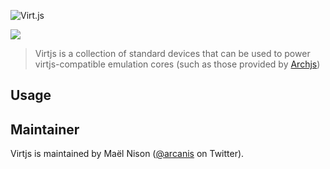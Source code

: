 ![Virt.js](http://arcanis.github.io/virtjs/documents/assets/logo.png)

![](http://arcanis.github.io/virtjs/documents/assets/github-banner.png)

> Virtjs is a collection of standard devices that can be used to power virtjs-compatible emulation cores (such as those provided by [Archjs](https://github.com/start9/archjs))

## Usage

## Maintainer

Virtjs is maintained by Maël Nison ([@arcanis](https://twitter.com/arcanis) on Twitter).

